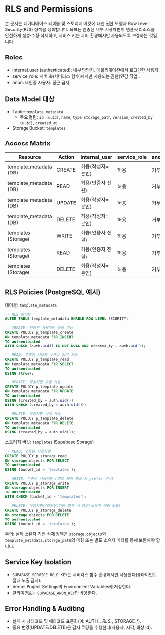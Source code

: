 # RLS and Permissions

본 문서는 데이터베이스 테이블 및 스토리지 버킷에 대한 권한 모델과 Row Level Security(RLS) 정책을 정의합니다. 목표는 인증된 내부 사용자만이 템플릿 리소스를 안전하게 생성·수정·삭제하고, 서비스 키는 서버 환경에서만 사용되도록 보장하는 것입니다.

## Roles

- internal_user (authenticated): 내부 담당자. 애플리케이션에서 로그인한 사용자.
- service_role: 서버 측(서버리스 함수)에서만 사용되는 권한(민감 작업).
- anon: 비인증 사용자. 접근 금지.

## Data Model 대상

- Table: `template_metadata`
  - 주요 컬럼: `id (uuid)`, `name`, `type`, `storage_path`, `version`, `created_by (uuid)`, `created_at`
- Storage Bucket: `templates`

## Access Matrix

| Resource                | Action  | internal_user        | service_role        | anon |
| ----------------------- | ------- | -------------------- | ------------------- | ---- |
| template_metadata (DB)  | CREATE  | 허용(작성자=본인)    | 허용                | 거부 |
| template_metadata (DB)  | READ    | 허용(인증자 전원)    | 허용                | 거부 |
| template_metadata (DB)  | UPDATE  | 허용(작성자=본인)    | 허용                | 거부 |
| template_metadata (DB)  | DELETE  | 허용(작성자=본인)    | 허용                | 거부 |
| templates (Storage)     | WRITE   | 허용(인증자 전원)    | 허용                | 거부 |
| templates (Storage)     | READ    | 허용(인증자 전원)    | 허용                | 거부 |
| templates (Storage)     | DELETE  | 허용(작성자=본인)    | 허용                | 거부 |

## RLS Policies (PostgreSQL 예시)

테이블: `template_metadata`

```sql
-- RLS 활성화
ALTER TABLE template_metadata ENABLE ROW LEVEL SECURITY;

-- CREATE: 인증된 사용자만 생성 가능
CREATE POLICY p_template_create
ON template_metadata FOR INSERT
TO authenticated
WITH CHECK (auth.uid() IS NOT NULL AND created_by = auth.uid());

-- READ: 인증된 사용자 누구나 읽기 가능
CREATE POLICY p_template_read
ON template_metadata FOR SELECT
TO authenticated
USING (true);

-- UPDATE: 작성자만 수정 가능
CREATE POLICY p_template_update
ON template_metadata FOR UPDATE
TO authenticated
USING (created_by = auth.uid())
WITH CHECK (created_by = auth.uid());

-- DELETE: 작성자만 삭제 가능
CREATE POLICY p_template_delete
ON template_metadata FOR DELETE
TO authenticated
USING (created_by = auth.uid());
```

스토리지 버킷: `templates` (Supabase Storage)

```sql
-- READ: 인증된 사용자만
CREATE POLICY p_storage_read
ON storage.objects FOR SELECT
TO authenticated
USING (bucket_id = 'templates');

-- WRITE: 인증된 사용자만 (경로 제약 필요 시 prefix 검사)
CREATE POLICY p_storage_write
ON storage.objects FOR INSERT
TO authenticated
WITH CHECK (bucket_id = 'templates');

-- DELETE: 작성자만(메타데이터와 연계 시 경로/소유자 매핑 필요)
CREATE POLICY p_storage_delete
ON storage.objects FOR DELETE
TO authenticated
USING (bucket_id = 'templates');
```

주의: 실제 소유자 기반 삭제 정책은 `storage.objects`와 `template_metadata.storage_path`의 매핑 또는 별도 소유자 메타를 통해 보완해야 합니다.

## Service Key Isolation

- `SUPABASE_SERVICE_ROLE_KEY`는 서버리스 함수 환경에서만 사용한다(클라이언트 절대 노출 금지).
- Vercel Project Settings의 Environment Variables에 저장한다.
- 클라이언트는 `SUPABASE_ANON_KEY`만 사용한다.

## Error Handling & Auditing

- 실패 시 상태코드 및 에러코드 표준화(예: AUTH_*, RLS_*, STORAGE_*).
- 중요 변경(UPDATE/DELETE)은 감사 로깅을 수행한다(사용자, 시각, 대상 id).


